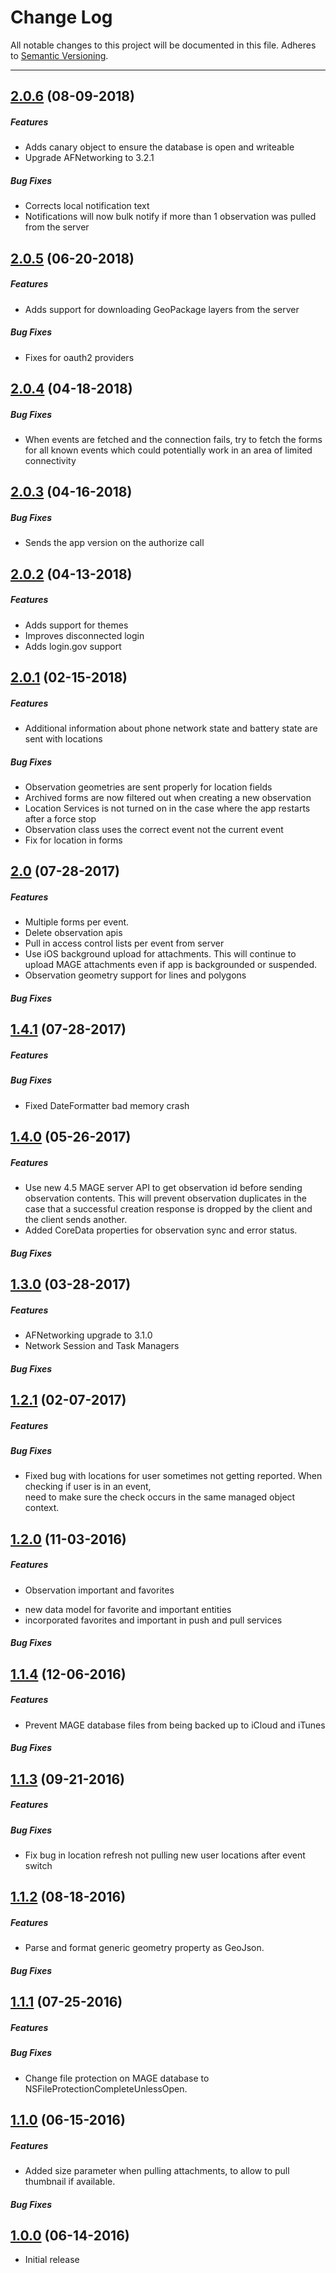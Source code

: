 # Change Log
All notable changes to this project will be documented in this file.
Adheres to [Semantic Versioning](http://semver.org/).

---
## [2.0.6](https://github.com/ngageoint/mage-ios-sdk/releases/tag/2.0.6) (08-09-2018)

##### Features

* Adds canary object to ensure the database is open and writeable
* Upgrade AFNetworking to 3.2.1

##### Bug Fixes

* Corrects local notification text
* Notifications will now bulk notify if more than 1 observation was pulled from the server

## [2.0.5](https://github.com/ngageoint/mage-ios-sdk/releases/tag/2.0.5) (06-20-2018)

##### Features

* Adds support for downloading GeoPackage layers from the server

##### Bug Fixes

* Fixes for oauth2 providers

## [2.0.4](https://github.com/ngageoint/mage-ios-sdk/releases/tag/2.0.4) (04-18-2018)

##### Bug Fixes

* When events are fetched and the connection fails, try to fetch the forms for all known events
  which could potentially work in an area of limited connectivity

## [2.0.3](https://github.com/ngageoint/mage-ios-sdk/releases/tag/2.0.3) (04-16-2018)

##### Bug Fixes

* Sends the app version on the authorize call

## [2.0.2](https://github.com/ngageoint/mage-ios-sdk/releases/tag/2.0.2) (04-13-2018)

##### Features

* Adds support for themes
* Improves disconnected login
* Adds login.gov support

## [2.0.1](https://github.com/ngageoint/mage-ios-sdk/releases/tag/2.0.1) (02-15-2018)

##### Features

* Additional information about phone network state and battery state are sent with locations

##### Bug Fixes

* Observation geometries are sent properly for location fields
* Archived forms are now filtered out when creating a new observation
* Location Services is not turned on in the case where the app restarts after a force stop
* Observation class uses the correct event not the current event
* Fix for location in forms

## [2.0](https://github.com/ngageoint/mage-ios-sdk/releases/tag/2.0) (07-28-2017)

##### Features
* Multiple forms per event.
* Delete observation apis
* Pull in access control lists per event from server
* Use iOS background upload for attachments.  This will continue to upload MAGE attachments even if app is backgrounded or suspended.
* Observation geometry support for lines and polygons

##### Bug Fixes

## [1.4.1](https://github.com/ngageoint/mage-ios-sdk/releases/tag/1.4.1) (07-28-2017)

##### Features

##### Bug Fixes
* Fixed DateFormatter bad memory crash

## [1.4.0](https://github.com/ngageoint/mage-ios-sdk/releases/tag/1.4.0) (05-26-2017)

##### Features
* Use new 4.5 MAGE server API to get observation id before sending observation contents.  This will prevent observation duplicates in the case that
  a successful creation response is dropped by the client and the client sends another.
* Added CoreData properties for observation sync and error status.

##### Bug Fixes

## [1.3.0](https://github.com/ngageoint/mage-ios-sdk/releases/tag/1.3.0) (03-28-2017)

##### Features
* AFNetworking upgrade to 3.1.0
* Network Session and Task Managers

##### Bug Fixes

## [1.2.1](https://github.com/ngageoint/mage-ios-sdk/releases/tag/1.2.1) (02-07-2017)

##### Features

##### Bug Fixes
* Fixed bug with locations for user sometimes not getting reported.  When checking if user is in an event,  
  need to make sure the check occurs in the same managed object context.

## [1.2.0](https://github.com/ngageoint/mage-ios-sdk/releases/tag/1.1.3) (11-03-2016)

##### Features
* Observation important and favorites

- new data model for favorite and important entities
- incorporated favorites and important in push and pull services

##### Bug Fixes

## [1.1.4](https://github.com/ngageoint/mage-ios-sdk/releases/tag/1.1.4) (12-06-2016)

##### Features
* Prevent MAGE database files from being backed up to iCloud and iTunes

##### Bug Fixes

## [1.1.3](https://github.com/ngageoint/mage-ios-sdk/releases/tag/1.1.3) (09-21-2016)

##### Features

##### Bug Fixes
* Fix bug in location refresh not pulling new user locations after event switch

## [1.1.2](https://github.com/ngageoint/mage-ios-sdk/releases/tag/1.1.2) (08-18-2016)

##### Features
* Parse and format generic geometry property as GeoJson.

##### Bug Fixes

## [1.1.1](https://github.com/ngageoint/mage-ios-sdk/releases/tag/1.1.1) (07-25-2016)

##### Features

##### Bug Fixes
* Change file protection on MAGE database to NSFileProtectionCompleteUnlessOpen.

## [1.1.0](https://github.com/ngageoint/mage-ios-sdk/releases/tag/1.1.0) (06-15-2016)

##### Features
* Added size parameter when pulling attachments, to allow to pull thumbnail if available.

##### Bug Fixes

## [1.0.0](https://github.com/ngageoint/mage-ios-sdk/releases/tag/1.0.0) (06-14-2016)

* Initial release
